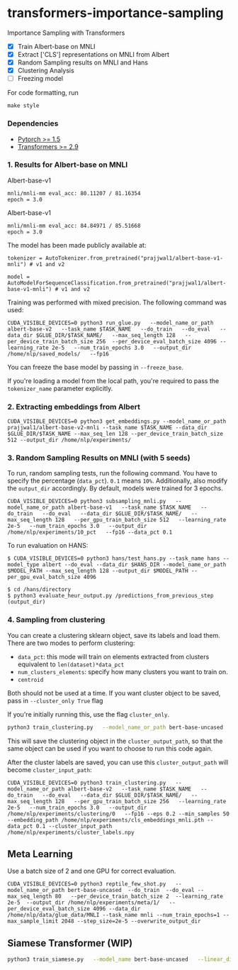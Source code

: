 # transformers-importance-sampling
Importance Sampling with Transformers

- [x] Train Albert-base on MNLI
- [x] Extract ['CLS'] representations on MNLI from Albert
- [x] Random Sampling results on MNLI and Hans
- [x] Clustering Analysis
- [ ] Freezing model

For code formatting, run
```
make style
```

### Dependencies
- [Pytorch >= 1.5](https://github.com/pytorch/pytorch)
- [Transformers >= 2.9](https://github.com/huggingface/transformers)

### 1. Results for Albert-base on MNLI

Albert-base-v1
```
mnli/mnli-mm eval_acc: 80.11207 / 81.16354
epoch = 3.0
```
Albert-base-v1
```
mnli/mnli-mm eval_acc: 84.84971 / 85.51668
epoch = 3.0
```

The model has been made publicly available at:
```
tokenizer = AutoTokenizer.from_pretrained("prajjwal1/albert-base-v1-mnli") # v1 and v2

model = AutoModelForSequenceClassification.from_pretrained("prajjwal1/albert-base-v1-mnli") # v1 and v2
```
Training was performed with mixed precision. The following command was used:
```
CUDA_VISIBLE_DEVICES=0 python3 run_glue.py   --model_name_or_path albert-base-v2   --task_name $TASK_NAME   --do_train   --do_eval   --data_dir $GLUE_DIR/$TASK_NAME/   --max_seq_length 128   --per_device_train_batch_size 256  --per_device_eval_batch_size 4096 --learning_rate 2e-5   --num_train_epochs 3.0   --output_dir /home/nlp/saved_models/   --fp16
```

You can freeze the base model by passing in `--freeze_base`.

If you're loading a model from the local path, you're required to pass the `tokenizer_name` parameter explicitly.

### 2. Extracting embeddings from Albert
```
CUDA_VISIBLE_DEVICES=0 python3 get_embeddings.py --model_name_or_path prajjwal1/albert-base-v2-mnli --task_name $TASK_NAME --data_dir $GLUE_DIR/$TASK_NAME --max_seq_len 128 --per_device_train_batch_size 512 --output_dir /home/nlp/experiments/
```

### 3. Random Sampling Results on MNLI (with 5 seeds)

To run, random sampling tests, run the following command. You have to specify the percentage (`data_pct`). `0.1` means `10%`.
Additionally, also modify the `output_dir` accordingly. By default, models were trained for 3 epochs.

```
CUDA_VISIBLE_DEVICES=0 python3 subsampling_mnli.py   --model_name_or_path albert-base-v1   --task_name $TASK_NAME   --do_train   --do_eval   --data_dir $GLUE_DIR/$TASK_NAME/   --max_seq_length 128   --per_gpu_train_batch_size 512   --learning_rate 2e-5   --num_train_epochs 3.0   --output_dir /home/nlp/experiments/10_pct   --fp16 --data_pct 0.1
```

To run evaluation on HANS:
```
$ CUDA_VISIBLE_DEVICES=0 python3 hans/test_hans.py --task_name hans --model_type albert --do_eval --data_dir $HANS_DIR --model_name_or_path $MODEL_PATH --max_seq_length 128 --output_dir $MODEL_PATH --per_gpu_eval_batch_size 4096

$ cd /hans/directory
$ python3 evaluate_heur_output.py /predictions_from_previous_step (output_dir)
```


### 4. Sampling from clustering
You can create a clustering sklearn object, save its labels and load them. 
There are two modes to perform clustering:
- `data_pct`: this mode will train on elements extracted from clusters equivalent to `len(dataset)*data_pct`
- `num_clusters_elements`: specify how many clusters you want to train on.
- `centroid`

Both should not be used at a time.
If you want cluster object to be saved, pass in `--cluster_only True` flag


If you're initially running this, use the flag `cluster_only`.

```bash
python3 train_clustering.py   --model_name_or_path bert-base-uncased   --task_name MNLI   --do_train   --do_eval   --data_dir /home/nlp/data/glue_data/MNLI/   --max_seq_length 128   --per_device_train_batch_size 256   --learning_rate 2e-5   --num_train_epochs 1.0   --output_dir /home/nlp/experiments/clustering/2_pct   --fp16 --embedding_path /home/nlp/experiments/cls_embeddings_mnli.pth --batch_size 512 --num_clusters 512 --data_pct 0.2 --cluster_only --cluster_output_path /home/nlp/experiments/cluster_output.pth
```
This will save the clustering object in the `cluster_output_path`, so that the same object can be used if you want to choose to run this code again.

After the cluster labels are saved, you can use this `cluster_output_path` will become `cluster_input_path`:
```
CUDA_VISIBLE_DEVICES=0 python3 train_clustering.py   --model_name_or_path albert-base-v2   --task_name $TASK_NAME   --do_train   --do_eval   --data_dir $GLUE_DIR/$TASK_NAME/   --max_seq_length 128   --per_gpu_train_batch_size 256   --learning_rate 2e-5   --num_train_epochs 3.0   --output_dir /home/nlp/experiments/clustering/0   --fp16 --eps 0.2 --min_samples 50 --embedding_path /home/nlp/experiments/cls_embeddings_mnli.pth --data_pct 0.1 --cluster_input_path /home/nlp/experiments/cluster_labels.npy
```


## Meta Learning
Use a batch size of 2 and one GPU for correct evaluation.
```
CUDA_VISIBLE_DEVICES=0 python3 reptile_few_shot.py   --model_name_or_path bert-base-uncased  --do_train  --do_eval --max_seq_length 80   --per_device_train_batch_size 2  --learning_rate 2e-5  --output_dir /home/nlp/experiments/meta/1/   --per_device_eval_batch_size 4096 --data_dir /home/nlp/data/glue_data/MNLI --task_name mnli --num_train_epochs=1 --max_sample_limit 2048 --step_size=2e-5 --overwrite_output_dir
```

## Siamese Transformer (WIP)
```bash
python3 train_siamese.py   --model_name bert-base-uncased   --linear_dim=4096 --task_name $TASK_NAME   --do_eval   --data_dir $GLUE_DIR/$TASK_NAME/   --max_seq_length 32   --per_device_train_batch_size 1024  --learning_rate 2e-5  --num_train_epochs 5.0   --output_dir /home/nlp/experiments/siamese   --overwrite_output_dir --per_device_eval_batch_size 1024 --do_train --input_dim 12 --config_name bert-base-uncased --tokenizer_name bert-base-uncased --fp16 --evaluate_during_training
```



